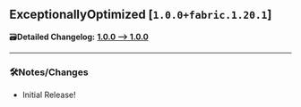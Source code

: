 ## ExceptionallyOptimized [`1.0.0+fabric.1.20.1`]

🗃️**Detailed Changelog:** [**1.0.0 --> 1.0.0**](https://github.com/UltimatChamp/ExceptionallyOptimized/commits/)

<hr>

### 🛠️Notes/Changes

- Initial Release!
